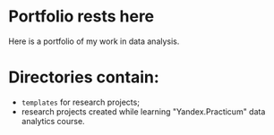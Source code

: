 # Portfolio rests here
Here is a portfolio of my work in data analysis.

# Directories contain:
- `templates` for research projects;
- research projects created while learning "Yandex.Practicum" data analytics course.
